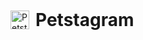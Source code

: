 <div style="display: flex; align-items: center;">
  <img src="https://files.catbox.moe/h3er2q.png" alt="Petstagram" width="30px" height="30px" style="margin-right: 10px;">
  <h1 style="margin: 0;">Petstagram</h1>
</div>



